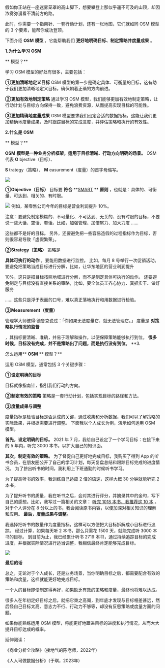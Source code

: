假如你正站在一座迷雾笼罩的高山脚下，想要攀登上那似乎遥不可及的山顶，却因浓雾弥漫看不清前方的路。

此时，你需要一个指南针、一套行动计划，还有一张地图，它们就如同 OSM 模型的 3 个要素，能帮你成功登顶。  

下面介绍 **OSM** **模型** ，它能帮助我们 **更好地明确目标、制定策略并度量成果** 。

**1.为什么学习** **OSM**

** 模型？**

学习 OSM 模型的好处有很多，主要包括： 

**①更加清晰地定义目标** OSM 模型的第一步是确定具体、可衡量的目标，这有助于我们更加清晰地定义目标，确保朝着正确的方向前进。 

**②更加有效地制定策略** 通过学习 OSM 模型，我们能够更加有效地制定策略，让行动计划与目标方向保持一致，避免浪费资源，从而提高实现目标的可能性。 

**③更加精确地度量成果** OSM 模型要求我们设定合适的数据指标，这能让我们更加精确地度量成果，及时跟踪目标的完成进度，并评估策略和执行的有效性。

**2.什么是** **OSM**

** 模型？**

**OSM** **模型是一种业务分析框架，适用于目标清晰、行动方向明确的场景。** OSM 代表 **O** bjective（目标）、

**S** trategy（策略）、 **M** easurement（度量）的首字母缩写。

![](https://mmbiz.qpic.cn/mmbiz_png/giaycic3UNwo3gvGxib9rYl6UVfl0093O0q0yib1jxNoubbSmkicfwEWIS5vp6h4sIrB4GOTsgxYYJBS3icw1xB65yrA/640?wx_fmt=png) 

**①Objective（目标）** 目标要 **符合** **[SMART](https://mp.weixin.qq.com/s?__biz=MzA4ODE2OTIxMw==&mid=2653482282&idx=1&sn=d7c607f1b73cb4a9147057bbfdf4d7ab&scene=21#wechat_redirect) ** **原则** ，也就是：具体的、可衡量、可达到、相关的、有时限。

![](https://mmbiz.qpic.cn/mmbiz_png/giaycic3UNwo3gvGxib9rYl6UVfl0093O0qChRVzyQNZ7FPkian6OFB9fhAGSH5rBO0DicphXDy69vOib9lN4KLXxRbw/640?wx_fmt=png) 例如，某零售公司今年的目标是营业利润提升 10%。

注意：要避免制定模糊的、不可量化、不可达到、无关的、没有时限的目标，不要说一些大话、空话、套话。比如，加强管理、加倍努力、加大力度 ……

这些都不是好的目标。  另外，还要避免把一些容易造假的过程指标作为目标，否则很容易导致「虚假繁荣」。 

**②Strategy（策略）** 策略是

**具体可执行的动作** ，要能用数据进行监控。  比如，每月 8 号举行一次促销活动。  要避免把策略当成目标进行分解，比如，让华东地区的营业利润提升

10%，这只是把目标按照地域进行分解，而不是制定具体可执行的动作。  还要避免制定与目标没有直接关系的策略，比如，要全体员工齐心协力、真抓实干、做好服务

…… 这些只是浮于表面的口号，难以真正落地执行和用数据进行检验。 

**③Measurement（度量）**

管理学大师彼得·德鲁克说过：「你如果无法度量它，就无法管理它。」  度量是 **对策略执行情况的监督**

，其指标要清晰、准确，并易于理解和操作，以便保障策略能够执行到位。  **很多时候，目标没有完成，并不是策略出了问题，而是执行没有到位。** **3.

怎么运用** **OSM** ** 模型？**

运用 OSM 模型，通常包括 3 个关键步骤： 

**①设定明确的目标**

目标就像指南针，指引我们行动的方向。 

**②制定有效的策略** 策略是一套行动计划，包括实现目标的路径和方法。 

**③度量成果与调整**

度量指标是检验目标是否达成的关键，通过收集和分析数据，我们可以了解策略的实际效果，并根据需要进行调整。  下面我以个人成长为例，演示如何运用 OSM 模型。

**首先，设定明确的目标。** 2021 年 7 月，我给自己设定了一个学习目标：在接下来的 5 年内，听完 3000 本书，以扩大自己的知识面。

**其次，制定有效的策略。** 为了督促自己更好地完成目标，我购买了得到 App 的听书会员，在朋友圈公开了自己的学习计划，每天复盘总结和跟踪目标完成的进度情况。  为了挤出听书的时间，我利用上下班通勤的时候听书学习。

为了提高听书的效率，我训练自己适应 2 倍的语速，这样大概 30 分钟就能听完 2 本书。

为了提升听书的质量，我在听书之后，会对其进行评分，并摘录其中的金句，写下自己的感想。比如，我写过一篇相关的文章： [听完 1018 本书，我推荐这 10 本](https://mp.weixin.qq.com/s?__biz=MzA4ODE2OTIxMw==&mid=2653481233&idx=1&sn=4299858e46f4ff8931f794af90003974&chksm=8bf20683bc858f95ded49fab6b563d2dd62b3b18465590a86e052adbc194ece6d5f69f4b555e&scene=21#wechat_redirect) 。  对于个人评分在 8 分以上的书，我会阅读原书内容，以便加深对相关知识的理解和应用。  **最后，度量成果与调整。**

我选择把听书的数量作为度量指标，这样可以方便把大目标拆解成小目标进行追踪。  经过计算，如果每天听 2 本书，那么只需花 1500 天，就能完成听 3000 本书的目标。  到目前为止，我已经累计听书 2719 本书，通过持续追踪目标的完成进度，并根据实际情况进行适当调整，我相信最终肯定能够完成目标。

![](https://mmbiz.qpic.cn/mmbiz_png/giaycic3UNwo3gvGxib9rYl6UVfl0093O0qpswT9FEHibibTaaibncqsoCQaSOaMZL3EDZYbx47LibheicO9iboyy0b3PIg/640?wx_fmt=png) 

**最后的话**

 

总之，无论对于个人成长，还是业务场景，当你明确目标之后，都需要配合有效的策略和度量，这样就能更好地完成目标。

一个人的目标即便制定得再好，如果缺乏有效的策略和度量，最终也将难以达成。

很多人在年初定好目标之后，就把它束之高阁，到年底才发现与目标相差甚远，然后怪自己目标太高、意志力不行、行动力不够等，却没有反思策略或度量方面的问题。

如果你能熟练运用 OSM 模型，将能更好地跟进目标的进度和执行情况，从而大大提升目标达成的概率。  

延伸阅读：

《商业分析全攻略》（接地气的陈老师，2022年）  

《人人可做数据分析》（于琪，2023年）